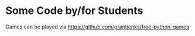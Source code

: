 # Some Code by/for Students

Games can be played via https://github.com/grantjenks/free-python-games
